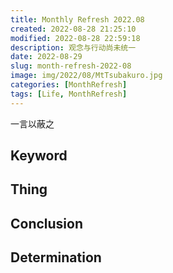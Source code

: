 ```yaml
---
title: Monthly Refresh 2022.08
created: 2022-08-28 21:25:10
modified: 2022-08-28 22:59:18
description: 观念与行动尚未统一
date: 2022-08-29
slug: month-refresh-2022-08
image: img/2022/08/MtTsubakuro.jpg
categories: [MonthRefresh]
tags: [Life, MonthRefresh]
---
```


一言以蔽之

## Keyword

## Thing

## Conclusion

## Determination
